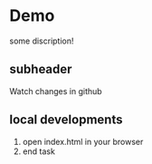 # Demo

some discription!

## subheader

Watch changes in github

## local developments

1. open index.html in your browser
2. end task


